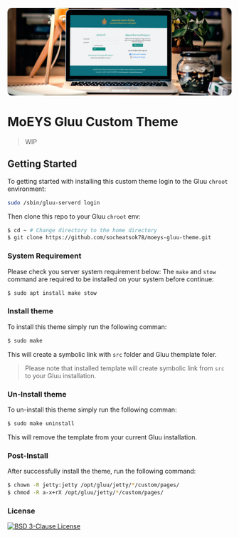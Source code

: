 ![MoEYS Gluu Custom Theme](docs/img/cover.png)

# MoEYS Gluu Custom Theme
> WIP

## Getting Started
To getting started with installing this custom theme login to the Gluu `chroot` environment:

```sh
sudo /sbin/gluu-serverd login
```

Then clone this repo to your Gluu `chroot` env:
```sh
$ cd ~ # Change directory to the home directory
$ git clone https://github.com/socheatsok78/moeys-gluu-theme.git
```

### System Requirement
Please check you server system requirement below:
The `make` and `stow` command are required to be installed on your system before continue:

```sh
$ sudo apt install make stow
```

### Install theme
To install this theme simply run the following comman:

```sh
$ sudo make
```

This will create a symbolic link with `src` folder and Gluu themplate foler.

> Please note that installed template will create symbolic link from `src` to your Gluu installation.

### Un-Install theme
To un-install this theme simply run the following comman:

```sh
$ sudo make uninstall
```

This will remove the template from your current Gluu installation.


### Post-Install
After successfully install the theme, run the following command:

```sh
$ chown -R jetty:jetty /opt/gluu/jetty/*/custom/pages/
$ chmod -R a-x+rX /opt/gluu/jetty/*/custom/pages/
```

### License
[![BSD 3-Clause License](https://img.shields.io/github/license/socheatsok78/angkorgreen-biz-docs)](LICENSE)
